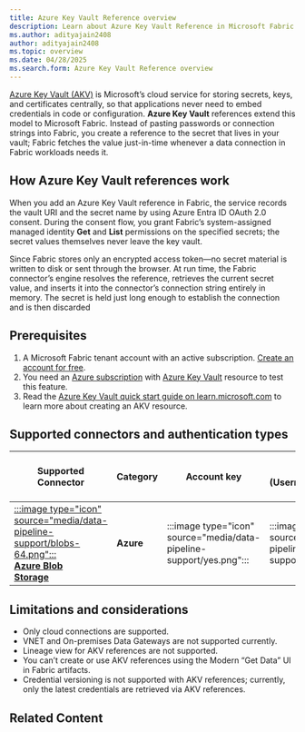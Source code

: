 ```yaml
---
title: Azure Key Vault Reference overview
description: Learn about Azure Key Vault Reference in Microsoft Fabric
ms.author: adityajain2408
author: adityajain2408
ms.topic: overview
ms.date: 04/28/2025
ms.search.form: Azure Key Vault Reference overview
---
```


[Azure Key Vault (AKV)](https://learn.microsoft.com/en-us/azure/key-vault/general/overview) is Microsoft’s cloud service for storing secrets, keys, and certificates centrally, so that applications never need to embed credentials in code or configuration. **Azure Key Vault** references extend this model to Microsoft Fabric. Instead of pasting passwords or connection strings into Fabric, you create a reference to the secret that lives in your vault; Fabric fetches the value just-in-time whenever a data connection in Fabric workloads needs it. 

## How Azure Key Vault references work
When you add an Azure Key Vault reference in Fabric, the service records the vault URI and the secret name by using Azure Entra ID OAuth 2.0 consent. During the consent flow, you grant Fabric’s system-assigned managed identity **Get** and **List** permissions on the specified secrets; the secret values themselves never leave the key vault. 

Since Fabric stores only an encrypted access token—no secret material is written to disk or sent through the browser. At run time, the Fabric connector’s engine resolves the reference, retrieves the current secret value, and inserts it into the connector’s connection string entirely in memory. The secret is held just long enough to establish the connection and is then discarded 

## Prerequisites

1. A Microsoft Fabric tenant account with an active subscription. [Create an account for free](https://learn.microsoft.com/en-us/fabric/fundamentals/fabric-trial).
2. You need an [Azure subscription](https://azure.microsoft.com/free/) with [Azure Key Vault](https://learn.microsoft.com/en-us/azure/key-vault/quick-create-portal) resource to test this feature.
3. Read the [Azure Key Vault quick start guide on learn.microsoft.com](https://learn.microsoft.com/en-us/azure/key-vault/secrets/quick-create-portal) to learn more about creating an AKV resource.

## Supported connectors and authentication types
| Supported Connector | Category | Account key | Basic (Username/Password) | Token (Shared Access Signature or Personal Access Token) | Service Principal |
| --- | --- | --- | --- | --- | --- |
| [:::image type="icon" source="media/data-pipeline-support/blobs-64.png":::<br/>**Azure Blob<br/>Storage**](connector-azure-blob-storage-copy-activity.md) | **Azure** | <!--AKV reference (Account key)-->:::image type="icon" source="media/data-pipeline-support/yes.png"::: |  <!--AKV reference (Basic)-->:::image type="icon" source="media/data-pipeline-support/yno.png"::: | <!--AKV reference (Token)-->:::image type="icon" source="media/data-pipeline-support/yes.png" | <!--AKV reference (SPN)-->:::image type="icon" source="media/data-pipeline-support/yes.png" |



## Limitations and considerations

- Only cloud connections are supported.
- VNET and On-premises Data Gateways are not supported currently.
- Lineage view for AKV references are not supported.
- You can’t create or use AKV references using the Modern “Get Data” UI in Fabric artifacts.
- Credential versioning is not supported with AKV references; currently, only the latest credentials are retrieved via AKV references.

## Related Content
